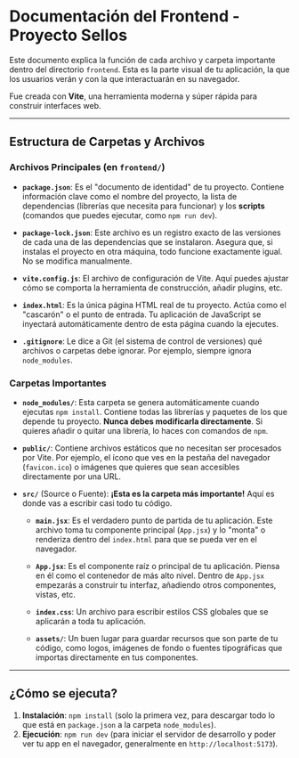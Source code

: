 # Documentación del Frontend - Proyecto Sellos

Este documento explica la función de cada archivo y carpeta importante dentro del directorio `frontend`. Esta es la parte visual de tu aplicación, la que los usuarios verán y con la que interactuarán en su navegador.

Fue creada con **Vite**, una herramienta moderna y súper rápida para construir interfaces web.

---

## Estructura de Carpetas y Archivos

### Archivos Principales (en `frontend/`)

-   **`package.json`**: Es el "documento de identidad" de tu proyecto. Contiene información clave como el nombre del proyecto, la lista de dependencias (librerías que necesita para funcionar) y los **scripts** (comandos que puedes ejecutar, como `npm run dev`).

-   **`package-lock.json`**: Este archivo es un registro exacto de las versiones de cada una de las dependencias que se instalaron. Asegura que, si instalas el proyecto en otra máquina, todo funcione exactamente igual. No se modifica manualmente.

-   **`vite.config.js`**: El archivo de configuración de Vite. Aquí puedes ajustar cómo se comporta la herramienta de construcción, añadir plugins, etc.

-   **`index.html`**: Es la única página HTML real de tu proyecto. Actúa como el "cascarón" o el punto de entrada. Tu aplicación de JavaScript se inyectará automáticamente dentro de esta página cuando la ejecutes.

-   **`.gitignore`**: Le dice a Git (el sistema de control de versiones) qué archivos o carpetas debe ignorar. Por ejemplo, siempre ignora `node_modules`.

### Carpetas Importantes

-   **`node_modules/`**: Esta carpeta se genera automáticamente cuando ejecutas `npm install`. Contiene todas las librerías y paquetes de los que depende tu proyecto. **Nunca debes modificarla directamente**. Si quieres añadir o quitar una librería, lo haces con comandos de `npm`.

-   **`public/`**: Contiene archivos estáticos que no necesitan ser procesados por Vite. Por ejemplo, el ícono que ves en la pestaña del navegador (`favicon.ico`) o imágenes que quieres que sean accesibles directamente por una URL.

-   **`src/`** (Source o Fuente): **¡Esta es la carpeta más importante!** Aquí es donde vas a escribir casi todo tu código.

    -   **`main.jsx`**: Es el verdadero punto de partida de tu aplicación. Este archivo toma tu componente principal (`App.jsx`) y lo "monta" o renderiza dentro del `index.html` para que se pueda ver en el navegador.

    -   **`App.jsx`**: Es el componente raíz o principal de tu aplicación. Piensa en él como el contenedor de más alto nivel. Dentro de `App.jsx` empezarás a construir tu interfaz, añadiendo otros componentes, vistas, etc.

    -   **`index.css`**: Un archivo para escribir estilos CSS globales que se aplicarán a toda tu aplicación.

    -   **`assets/`**: Un buen lugar para guardar recursos que son parte de tu código, como logos, imágenes de fondo o fuentes tipográficas que importas directamente en tus componentes.

---

## ¿Cómo se ejecuta?

1.  **Instalación**: `npm install` (solo la primera vez, para descargar todo lo que está en `package.json` a la carpeta `node_modules`).
2.  **Ejecución**: `npm run dev` (para iniciar el servidor de desarrollo y poder ver tu app en el navegador, generalmente en `http://localhost:5173`).
